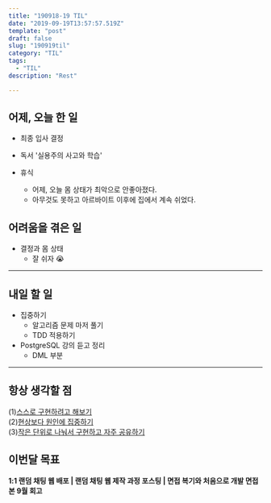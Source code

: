 ```yaml
---
title: "190918-19 TIL"
date: "2019-09-19T13:57:57.519Z"
template: "post"
draft: false
slug: "190919til"
category: "TIL"
tags:
  - "TIL"
description: "Rest"

---
```


## 어제, 오늘 한 일

- 최종 입사 결정
- 독서 '실용주의 사고와 학습'

- 휴식
  - 어제, 오늘 몸 상태가 최악으로 안좋아졌다.
  - 아무것도 못하고 아르바이트 이후에 집에서 계속 쉬었다.

## 어려움을 겪은 일

- 결정과 몸 상태
  - 잘 쉬자 😭

---

## 내일 할 일

- 집중하기
  - 알고리즘 문제 마저 풀기
  - TDD 적용하기
- PostgreSQL 강의 듣고 정리
  - DML 부분

------



## 항상 생각할 점

(1)<u>스스로 구현하려고 해보기</u> <br>(2)<u>현상보다 원인에 집중하기</u> <br>(3)<u>작은 단위로 나눠서 구현하고 자주 공유하기</u>



## 이번달 목표

**1:1 랜덤 채팅 웹 배포 | 랜덤 채팅 웹 제작 과정 포스팅 | 면접 복기와 처음으로 개발 면접 본 9월 회고**

